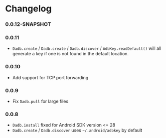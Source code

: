 # Changelog

### 0.0.12-SNAPSHOT

### 0.0.11

* `Dadb.create` / `Dadb.create` / `Dadb.discover` / `AdbKey.readDefault()` will all generate a key if one is not found in the default location.

### 0.0.10

* Add support for TCP port forwarding

### 0.0.9

* Fix `Dadb.pull` for large files

### 0.0.8

* `Dadb.install` fixed for Android SDK version <= 28
* `Dadb.create` / `Dadb.discover` uses `~/.android/adbkey` by default
